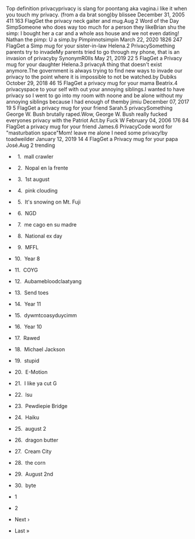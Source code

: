 Top definition privacyprivacy is slang for poontang aka vagina.i like it when you touch my privacy. (from a da brat song)by blissee December 31, 2005 411 163 FlagGet the privacy neck gaiter and mug.Aug 2 Word of the Day SimpSomeone who does way too much for a person they likeBrian shu the simp: I bought her a car and a whole ass house and we not even dating!  
Nathan the pimp: U a simp.by Pimpinnotsimpin March 22, 2020 1826 247 FlagGet a Simp mug for your sister-in-law Helena.2 PrivacySomething parents try to invadeMy parents tried to go through my phone, that is an invasion of privacyby SynonymR0lls May 21, 2019 22 5 FlagGet a Privacy mug for your daughter Helena.3 privacyA thing that doesn't exist anymore.The government is always trying to find new ways to invade our privacy to the point where it is impossible to not be watched.by Dubiks October 29, 2018 46 15 FlagGet a privacy mug for your mama Beatrix.4 privacyspace to your self with out your annoying siblings.I wanted to have privacy so I went to go into my room with noone and be alone without my annoying siblings because I had enough of themby jimiu December 07, 2017 19 5 FlagGet a privacy mug for your friend Sarah.5 privacySomething George W. Bush brutally raped.Wow, George W. Bush really fucked everyones privacy with the Patriot Act.by Fuck W February 04, 2006 176 84 FlagGet a privacy mug for your friend James.6 PrivacyCode word for "masturbation space"Mom! leave me alone I need some privacy!by toadweilder January 12, 2019 14 4 FlagGet a Privacy mug for your papa José.Aug 2 trending

*     1.  mall crawler
*     2.  Nopal en la frente
*     3.  1st august
*     4.  pink clouding
*     5.  It's snowing on Mt. Fuji
*     6.  NGD
*     7.  me cago en su madre
*     8.  National ex day
*     9.  MFFL
*   10.  Year 8
*   11.  COYG
*   12.  Aubamebloodclaatyang
*   13.  Send toes
*   14.  Year 11
*   15.  dywmtcoasyduycimm
*   16.  Year 10
*   17.  Rawed
*   18.  Michael Jackson
*   19.  stupid
*   20.  E-Motion
*   21.  I like ya cut G
*   22.  lsu
*   23.  Pewdiepie Bridge
*   24.  Haiku
*   25.  august 2
*   26.  dragon butter
*   27.  Cream City
*   28.  the corn
*   29.  August 2nd
*   30.  byte

*   1
*   2
*   Next ›
*   Last »